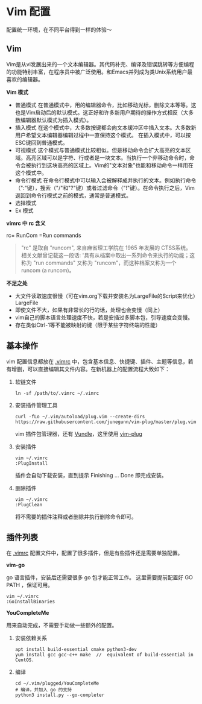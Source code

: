 # Vim 配置

配置统一环境，在不同平台得到一样的体验～

## Vim

Vim是从vi发展出来的一个文本编辑器。其代码补完、编译及错误跳转等方便编程的功能特别丰富，在程序员中被广泛使用。和Emacs并列成为类Unix系统用户最喜欢的编辑器。

**Vim 模式**

- 普通模式
  在普通模式中，用的编辑器命令，比如移动光标，删除文本等等。这也是Vim启动后的默认模式。这正好和许多新用户期待的操作方式相反（大多数编辑器默认模式为插入模式）。
- 插入模式
  在这个模式中，大多数按键都会向文本缓冲区中插入文本。大多数新用户希望文本编辑器编辑过程中一直保持这个模式。
  在插入模式中，可以按ESC键回到普通模式。
- 可视模式
  这个模式与普通模式比较相似。但是移动命令会扩大高亮的文本区域。高亮区域可以是字符、行或者是一块文本。当执行一个非移动命令时，命令会被执行到这块高亮的区域上。Vim的"文本对象"也能和移动命令一样用在这个模式中。
- 命令行模式
  在命令行模式中可以输入会被解释成并执行的文本。例如执行命令（":"键），搜索（"/"和"?"键）或者过滤命令（"!"键）。在命令执行之后，Vim返回到命令行模式之前的模式，通常是普通模式。
- 选择模式
- Ex 模式


**vimrc 中 rc 含义**

rc= RunCom =Run commands

> "rc" 是取自 "runcom", 来自麻省理工学院在 1965 年发展的 CTSS系统。相关文献曾记载这一段话: '具有从档案中取出一系列命令来执行的功能；这称为 "run commands" 又称为 "runcom"，而这种档案又称为一个 runcom (a runcom)。


**不足之处**

- 大文件读取速度很慢（可在vim.org下载并安装名为LargeFile的Script来优化）LargeFile
- 即使文件不大，如果有非常长的行的话，处理也会变慢（同上）
- vim自己的脚本语言处理速度不快，若是安插过多脚本包，引导速度会变慢。
- 存在类似Ctrl-1等不能被映射的键（限于某些字符终端的性能）


## 基本操作

vim 配置信息都放在 [.vimrc](.vimrc) 中，包含基本信息、快捷键、插件、主题等信息，若有增删，可以直接编辑其文件内容。在新机器上的配置流程大致如下：

1. 软链文件

	```
	ln -sf /path/to/.vimrc ~/.vimrc
	```

2. 安装插件管理工具

	```
	curl -fLo ~/.vim/autoload/plug.vim --create-dirs  https://raw.githubusercontent.com/junegunn/vim-plug/master/plug.vim 
	```
	vim 插件包管理器，还有 [Vundle](https://github.com/VundleVim/Vundle.vim)，这里使用 [vim-plug](https://github.com/junegunn/vim-plug)

3. 安装插件

	```
	vim ~/.vimrc
	:PlugInstall
	```

	插件会自动下载安装，直到提示 Finishing … Done 即完成安装。

4. 删除插件

	```
	vim ~/.vimrc
	:PlugClean
	```
	
	将不需要的插件注释或者删除并执行删除命令即可。


## 插件列表

在 [.vimrc](.vimrc) 配置文件中，配置了很多插件，但是有些插件还是需要单独配置。

**vim-go**

go 语言插件，安装后还需要很多 go 包才能正常工作。
这里需要提前配置好 GO PATH ，保证可用。

```
vim ~/.vimrc
:GoInstallBinaries
```

**YouCompleteMe**

用来自动完成，不需要手动做一些额外的配置。

1. 安装依赖关系

	```
	apt install build-essential cmake python3-dev
	yum install gcc gcc-c++ make  //  equivalent of build-essential in CentOS.
	```

2. 编译

	```
	cd ~/.vim/plugged/YouCompleteMe
	# 编译，并加入 go 的支持
	python3 install.py --go-completer 
	```





